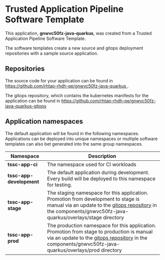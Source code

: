 # Trusted Application Pipeline Software Template

This application, **gnwvc50fz-java-quarkus**, was created from a Trusted Application Pipeline Software Template.

The software templates create a new source and gitops deployment repositories with a sample source application. 

## Repositories

The source code for your application can be found in [https://github.com/rhtap-rhdh-qe/gnwvc50fz-java-quarkus ](https://github.com/rhtap-rhdh-qe/gnwvc50fz-java-quarkus ).
 
The gitops repository, which contains the kubernetes manifests for the application can be found in 
[https://github.com/rhtap-rhdh-qe/gnwvc50fz-java-quarkus-gitops ](https://github.com/rhtap-rhdh-qe/gnwvc50fz-java-quarkus-gitops ) 

## Application namespaces 

The default application will be found in the following namespaces. Applications can be deployed into unique namespaces or multiple software templates can also bet generated into the same group namespaces.  

|  Namespace   |  Description   |  
| -------- | -------- |
| **tssc-app-ci** | The namespace used for CI workloads |
| **tssc-app-development** | The default application during development. Every build will be deployed to this namespace for testing. |
| **tssc-app-stage** | The staging namespace for this application. Promotion from development to stage is manual via an update to the [gitops repository](https://github.com/rhtap-rhdh-qe/gnwvc50fz-java-quarkus-gitops ) in the components/gnwvc50fz-java-quarkus/overlays/stage directory |
| **tssc-app-prod** | The production namespace for this application. Promotion from stage to production is manual via an update to the [gitops repository](https://github.com/rhtap-rhdh-qe/gnwvc50fz-java-quarkus-gitops ) in the components/gnwvc50fz-java-quarkus/overlays/prod directory |